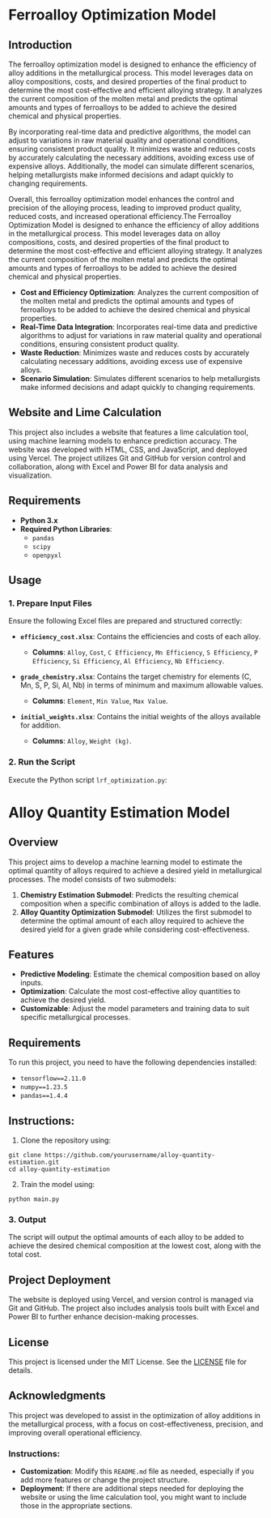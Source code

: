 # Ferroalloy Optimization Model

## Introduction

The ferroalloy optimization model is designed to enhance the efficiency of alloy additions in the metallurgical process. This model leverages data on alloy compositions, costs, and desired properties of the final product to determine the most cost-effective and efficient alloying strategy. It analyzes the current composition of the molten metal and predicts the optimal amounts and types of ferroalloys to be added to achieve the desired chemical and physical properties.

By incorporating real-time data and predictive algorithms, the model can adjust to variations in raw material quality and operational conditions, ensuring consistent product quality. It minimizes waste and reduces costs by accurately calculating the necessary additions, avoiding excess use of expensive alloys. Additionally, the model can simulate different scenarios, helping metallurgists make informed decisions and adapt quickly to changing requirements.

Overall, this ferroalloy optimization model enhances the control and precision of the alloying process, leading to improved product quality, reduced costs, and increased operational efficiency.The Ferroalloy Optimization Model is designed to enhance the efficiency of alloy additions in the metallurgical process. This model leverages data on alloy compositions, costs, and desired properties of the final product to determine the most cost-effective and efficient alloying strategy. It analyzes the current composition of the molten metal and predicts the optimal amounts and types of ferroalloys to be added to achieve the desired chemical and physical properties.

- **Cost and Efficiency Optimization**: Analyzes the current composition of the molten metal and predicts the optimal amounts and types of ferroalloys to be added to achieve the desired chemical and physical properties.
- **Real-Time Data Integration**: Incorporates real-time data and predictive algorithms to adjust for variations in raw material quality and operational conditions, ensuring consistent product quality.
- **Waste Reduction**: Minimizes waste and reduces costs by accurately calculating necessary additions, avoiding excess use of expensive alloys.
- **Scenario Simulation**: Simulates different scenarios to help metallurgists make informed decisions and adapt quickly to changing requirements.

## Website and Lime Calculation

This project also includes a website that features a lime calculation tool, using machine learning models to enhance prediction accuracy. The website was developed with HTML, CSS, and JavaScript, and deployed using Vercel. The project utilizes Git and GitHub for version control and collaboration, along with Excel and Power BI for data analysis and visualization.

## Requirements

- **Python 3.x**
- **Required Python Libraries**:
  - `pandas`
  - `scipy`
  - `openpyxl`


## Usage

### 1. Prepare Input Files

Ensure the following Excel files are prepared and structured correctly:

- **`efficiency_cost.xlsx`**: Contains the efficiencies and costs of each alloy.
  - **Columns**: `Alloy`, `Cost`, `C Efficiency`, `Mn Efficiency`, `S Efficiency`, `P Efficiency`, `Si Efficiency`, `Al Efficiency`, `Nb Efficiency`.
  
- **`grade_chemistry.xlsx`**: Contains the target chemistry for elements (C, Mn, S, P, Si, Al, Nb) in terms of minimum and maximum allowable values.
  - **Columns**: `Element`, `Min Value`, `Max Value`.
  

- **`initial_weights.xlsx`**: Contains the initial weights of the alloys available for addition.
  - **Columns**: `Alloy`, `Weight (kg)`.
  

### 2. Run the Script

Execute the Python script `lrf_optimization.py`:


# Alloy Quantity Estimation Model

## Overview

This project aims to develop a machine learning model to estimate the optimal quantity of alloys required to achieve a desired yield in metallurgical processes. The model consists of two submodels:

1. **Chemistry Estimation Submodel**: Predicts the resulting chemical composition when a specific combination of alloys is added to the ladle.
2. **Alloy Quantity Optimization Submodel**: Utilizes the first submodel to determine the optimal amount of each alloy required to achieve the desired yield for a given grade while considering cost-effectiveness.

## Features

- **Predictive Modeling**: Estimate the chemical composition based on alloy inputs.
- **Optimization**: Calculate the most cost-effective alloy quantities to achieve the desired yield.
- **Customizable**: Adjust the model parameters and training data to suit specific metallurgical processes.

## Requirements

To run this project, you need to have the following dependencies installed:

- `tensorflow==2.11.0`
- `numpy==1.23.5`
- `pandas==1.4.4`

## Instructions:
1. Clone the repository using:
```
git clone https://github.com/yourusername/alloy-quantity-estimation.git
cd alloy-quantity-estimation
```

2. Train the model using:
```
python main.py
```


### 3. Output

The script will output the optimal amounts of each alloy to be added to achieve the desired chemical composition at the lowest cost, along with the total cost.


## Project Deployment

The website is deployed using Vercel, and version control is managed via Git and GitHub. The project also includes analysis tools built with Excel and Power BI to further enhance decision-making processes.

## License

This project is licensed under the MIT License. See the [LICENSE](LICENSE) file for details.

## Acknowledgments

This project was developed to assist in the optimization of alloy additions in the metallurgical process, with a focus on cost-effectiveness, precision, and improving overall operational efficiency.


### Instructions:
- **Customization**: Modify this `README.md` file as needed, especially if you add more features or change the project structure.
- **Deployment**: If there are additional steps needed for deploying the website or using the lime calculation tool, you might want to include those in the appropriate sections.

